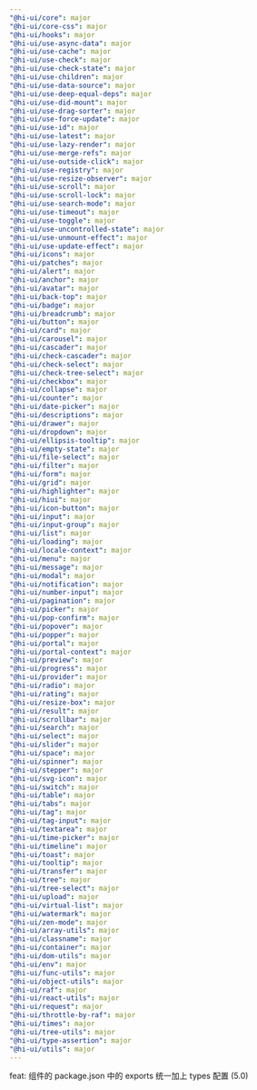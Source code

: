 ```yaml
---
"@hi-ui/core": major
"@hi-ui/core-css": major
"@hi-ui/hooks": major
"@hi-ui/use-async-data": major
"@hi-ui/use-cache": major
"@hi-ui/use-check": major
"@hi-ui/use-check-state": major
"@hi-ui/use-children": major
"@hi-ui/use-data-source": major
"@hi-ui/use-deep-equal-deps": major
"@hi-ui/use-did-mount": major
"@hi-ui/use-drag-sorter": major
"@hi-ui/use-force-update": major
"@hi-ui/use-id": major
"@hi-ui/use-latest": major
"@hi-ui/use-lazy-render": major
"@hi-ui/use-merge-refs": major
"@hi-ui/use-outside-click": major
"@hi-ui/use-registry": major
"@hi-ui/use-resize-observer": major
"@hi-ui/use-scroll": major
"@hi-ui/use-scroll-lock": major
"@hi-ui/use-search-mode": major
"@hi-ui/use-timeout": major
"@hi-ui/use-toggle": major
"@hi-ui/use-uncontrolled-state": major
"@hi-ui/use-unmount-effect": major
"@hi-ui/use-update-effect": major
"@hi-ui/icons": major
"@hi-ui/patches": major
"@hi-ui/alert": major
"@hi-ui/anchor": major
"@hi-ui/avatar": major
"@hi-ui/back-top": major
"@hi-ui/badge": major
"@hi-ui/breadcrumb": major
"@hi-ui/button": major
"@hi-ui/card": major
"@hi-ui/carousel": major
"@hi-ui/cascader": major
"@hi-ui/check-cascader": major
"@hi-ui/check-select": major
"@hi-ui/check-tree-select": major
"@hi-ui/checkbox": major
"@hi-ui/collapse": major
"@hi-ui/counter": major
"@hi-ui/date-picker": major
"@hi-ui/descriptions": major
"@hi-ui/drawer": major
"@hi-ui/dropdown": major
"@hi-ui/ellipsis-tooltip": major
"@hi-ui/empty-state": major
"@hi-ui/file-select": major
"@hi-ui/filter": major
"@hi-ui/form": major
"@hi-ui/grid": major
"@hi-ui/highlighter": major
"@hi-ui/hiui": major
"@hi-ui/icon-button": major
"@hi-ui/input": major
"@hi-ui/input-group": major
"@hi-ui/list": major
"@hi-ui/loading": major
"@hi-ui/locale-context": major
"@hi-ui/menu": major
"@hi-ui/message": major
"@hi-ui/modal": major
"@hi-ui/notification": major
"@hi-ui/number-input": major
"@hi-ui/pagination": major
"@hi-ui/picker": major
"@hi-ui/pop-confirm": major
"@hi-ui/popover": major
"@hi-ui/popper": major
"@hi-ui/portal": major
"@hi-ui/portal-context": major
"@hi-ui/preview": major
"@hi-ui/progress": major
"@hi-ui/provider": major
"@hi-ui/radio": major
"@hi-ui/rating": major
"@hi-ui/resize-box": major
"@hi-ui/result": major
"@hi-ui/scrollbar": major
"@hi-ui/search": major
"@hi-ui/select": major
"@hi-ui/slider": major
"@hi-ui/space": major
"@hi-ui/spinner": major
"@hi-ui/stepper": major
"@hi-ui/svg-icon": major
"@hi-ui/switch": major
"@hi-ui/table": major
"@hi-ui/tabs": major
"@hi-ui/tag": major
"@hi-ui/tag-input": major
"@hi-ui/textarea": major
"@hi-ui/time-picker": major
"@hi-ui/timeline": major
"@hi-ui/toast": major
"@hi-ui/tooltip": major
"@hi-ui/transfer": major
"@hi-ui/tree": major
"@hi-ui/tree-select": major
"@hi-ui/upload": major
"@hi-ui/virtual-list": major
"@hi-ui/watermark": major
"@hi-ui/zen-mode": major
"@hi-ui/array-utils": major
"@hi-ui/classname": major
"@hi-ui/container": major
"@hi-ui/dom-utils": major
"@hi-ui/env": major
"@hi-ui/func-utils": major
"@hi-ui/object-utils": major
"@hi-ui/raf": major
"@hi-ui/react-utils": major
"@hi-ui/request": major
"@hi-ui/throttle-by-raf": major
"@hi-ui/times": major
"@hi-ui/tree-utils": major
"@hi-ui/type-assertion": major
"@hi-ui/utils": major
---
```


feat: 组件的 package.json 中的 exports 统一加上 types 配置 (5.0)
